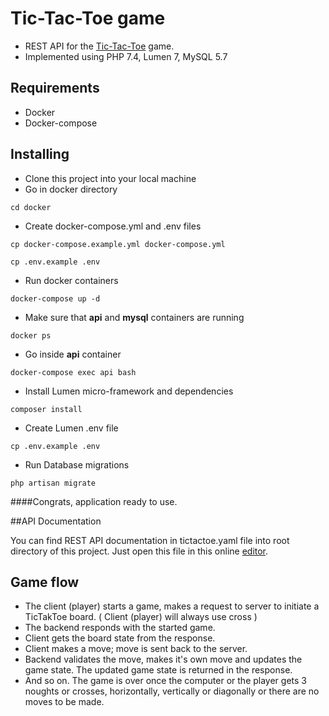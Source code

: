 # Tic-Tac-Toe game

* REST API for the [Tic-Tac-Toe](https://en.wikipedia.org/wiki/Tic-tac-toe) game.
* Implemented using PHP 7.4, Lumen 7, MySQL 5.7

## Requirements

* Docker
* Docker-compose

## Installing

* Clone this project into your local machine
* Go in docker directory
```
cd docker
```
* Create docker-compose.yml and .env files
```
cp docker-compose.example.yml docker-compose.yml
```
```
cp .env.example .env
```
* Run docker containers
```
docker-compose up -d
```
* Make sure that **api** and **mysql** containers are running
```
docker ps
``` 
* Go inside **api** container
```
docker-compose exec api bash
```
* Install Lumen micro-framework and dependencies
```
composer install
```
* Create Lumen .env file
```
cp .env.example .env
```
* Run Database migrations
```
php artisan migrate
```

####Congrats, application ready to use.

##API Documentation

You can find REST API documentation in tictactoe.yaml file into root directory of this project.
Just open this file in this online [editor](https://editor.swagger.io/). 

## Game flow

* The client (player) starts a game, makes a request to server to initiate a TicTakToe board. ( Client (player) will always use cross )
* The backend responds with the started game.
* Client gets the board state from the response.
* Client makes a move; move is sent back to the server.
* Backend validates the move, makes it's own move and updates the game state. The updated game state is returned in the response.
* And so on. The game is over once the computer or the player gets 3 noughts or crosses, horizontally, vertically or diagonally or there are no moves to be made.

